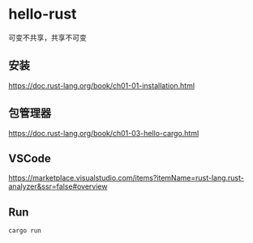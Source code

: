 # hello-rust

可变不共享，共享不可变

## 安装

https://doc.rust-lang.org/book/ch01-01-installation.html

## 包管理器

https://doc.rust-lang.org/book/ch01-03-hello-cargo.html

## VSCode

https://marketplace.visualstudio.com/items?itemName=rust-lang.rust-analyzer&ssr=false#overview

## Run

```bash
cargo run
```